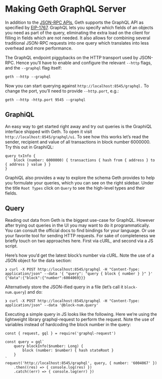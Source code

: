 ---
---

# Making Geth GraphQL Server

In addition to the [JSON-RPC APIs](https://geth.ethereum.org/docs/rpc/server), Geth supports the GraphQL API as specified by [EIP-1767](https://eips.ethereum.org/EIPS/eip-1767). GraphQL lets you specify which fields of an objects you need as part of the query, eliminating the extra load on the client for filling in fields which are not needed. It also allows for combining several traditional JSON-RPC requests into one query which translates into less overhead and more performance.

The GraphQL endpoint piggybacks on the HTTP transport used by JSON-RPC. Hence you’ll have to enable and configure the relevant `--http` flags, and the `--graphql` flag itself:

```
geth --http --graphql
```

Now you can start querying against `http://localhost:8545/graphql.` To change the port, you’ll need to provide `--http.port`, e.g.:

```
geth --http -http.port 9545 --graphql
```

## GraphiQL

An easy way to get started right away and try out queries is the GraphiQL interface shipped with Geth. To open it visit `http://localhost:8545/graphql/ui`. To see how this works let’s read the sender, recipient and value of all transactions in block number 6000000. Try this out in GraphiQL:

```
query txInfo {
    block (number: 6000000) { transactions { hash from { address } to { address } value } }
}
```

GraphiQL also provides a way to explore the schema Geth provides to help you formulate your queries, which you can see on the right sidebar. Under the title `Root Types` click on `Query` to see the high-level types and their fields.

## Query
Reading out data from Geth is the biggest use-case for GraphQL. However after trying out queries in the UI you may want to do it programmatically. You can consult the official docs to find bindings for your language. Or use your favorite tool for sending HTTP requests. For sake of completeness we briefly touch on two approaches here. First via cURL, and second via a JS script.

Here’s how you’d get the latest block’s number via cURL. Note the use of a JSON object for the data section:

```
❯ curl -X POST http://localhost:8545/graphql -H "Content-Type: application/json" --data '{ "query": "query { block { number } }" }'
{"data":{"block":{"number":6004069}}}
```

Alternatively store the JSON-ified query in a file (let’s call it `block-num.query`) and do:

```
❯ curl -X POST http://localhost:8545/graphql -H "Content-Type: application/json" --data '@block-num.query'
```

Executing a simple query in JS looks like the following. Here we’re using the lightweight library graphql-request to perform the request. Note the use of variables instead of hardcoding the block number in the query:

```
const { request, gql } = require('graphql-request')

const query = gql`
    query blockInfo($number: Long) {
        block (number: $number) { hash stateRoot }
    }
`
request('http://localhost:8545/graphql', query, { number: '6004067' })
    .then((res) => { console.log(res) })
    .catch((err) => { console.log(err) })
```